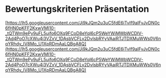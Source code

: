 # Bewertungskriterien Präsentation

[https://lh5.googleusercontent.com/Jj9kJQm2u3uC5fdE6iTvIf9aIFvJvDN0c6fHN0pKFF2KxwVMl10-_tQTWm9ePy9uFL5ujfo6OXq9FCoD8eYqI6cP5WeYWiMWbWCDIV-2Ad4PoO7cXWu4i3VZxV_1DAsbVCFLy2DvIsbRYyVAaiRTJTDXMuWWs0V6nqYRhdy_IV8Mo_U1XpRDmAaLQBgA8Q](https://lh5.googleusercontent.com/Jj9kJQm2u3uC5fdE6iTvIf9aIFvJvDN0c6fHN0pKFF2KxwVMl10-_tQTWm9ePy9uFL5ujfo6OXq9FCoD8eYqI6cP5WeYWiMWbWCDIV-2Ad4PoO7cXWu4i3VZxV_1DAsbVCFLy2DvIsbRYyVAaiRTJTDXMuWWs0V6nqYRhdy_IV8Mo_U1XpRDmAaLQBgA8Q)